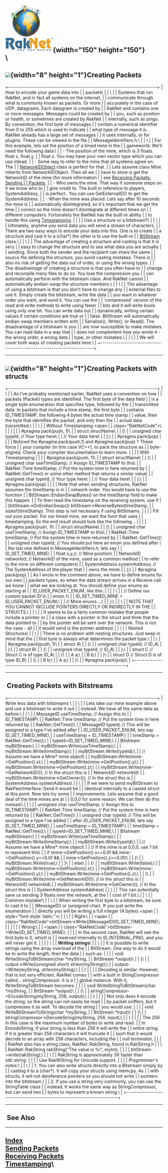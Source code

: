 ![Oculus VR, Inc.](RakNet_Icon_Final-copy.jpg){width="150"
height="150"}\
\
  -------------------------------------------------------
  ![](spacer.gif){width="8" height="1"}Creating Packets
  -------------------------------------------------------

+--------------------------------------------------------------------------+
| <span class="RakNetBlueHeader">How to encode your game data into         |
| packets</span>\                                                          |
| \                                                                        |
| Systems that run RakNet, and in fact all systems on the internet,        |
| communicate through what is commonly known as packets. Or more           |
| accurately in the case of UDP, datagrams. Each datagram is created by    |
| RakNet and contains one or more messages. Messages could be created by   |
| you, such as position or health, or sometimes are created by RakNet      |
| internally, such as pings. By convention, the first byte of messages     |
| contain a numerical identifier from 0 to 255 which is used to indicate   |
| what type of message it is. RakNet already has a large set of messages   |
| it uses internally, or for plugins. These can be viewed in the file      |
| MessageIdentifiers.h.\                                                   |
| \                                                                        |
| For this example, lets set the position of a timed mine in the           |
| gameworld. We'll need the following data:\                               |
| -   The position of the mine, which is 3 floats. float x, float y,       |
|     float z. You may have your own vector type which you can use intead. |
| -   Some way to refer to the mine that all systems agree on. The         |
|     [NetworkIDObject](networkidobject.html) class is perfect for that.   |
|     Lets assume class Mine inherits from NetworkIDObject. Then all we    |
|     have to store is get the NetworkID of the mine (for more information |
|     see [Receiving Packets](receivingpackets.html), [Sending             |
|     Packets](sendingpackets.html).                                       |
| -   Who owns the mine. That way if someone steps on it we know who to    |
|     give credit to. The built in reference to players, SystemAddress,    |
|     is perfect.. You can use GetExternalID() to get the SystemAddress.   |
| -   When the mine was placed. Lets say after 10 seconds the mine is      |
|     automatically disintegrated, so it's important that we get the time  |
|     correct so the mine doesn't disintegrate at different times on       |
|     different computers. Fortunately the RakNet has the built-in ability |
|     to handle this using [Timestamping](timestamping.html).              |
|                                                                          |
| <span class="RakNetBlueHeader">Use a structure or a bitstream?</span>\   |
| \                                                                        |
| Ultimately, anytime you send data you will send a stream of characters.  |
| There are two easy ways to encode your data into this. One is to create  |
| a structure and cast it to a (char\*) the other is to use the built-in   |
| [BitStream](bitstreams.html) class.\                                     |
| \                                                                        |
| The advantage of creating a structure and casting is that it is very     |
| easy to change the structure and to see what data you are actually       |
| sending. Since both the sender and the recipient can share the same      |
| source file defining the structure, you avoid casting mistakes. There is |
| also no risk of getting the data out of order, or using the wrong types. |
| The disadvantage of creating a structure is that you often have to       |
| change and recompile many files to do so. You lose the compression you   |
| can automatically perform with the bitstream class. And RakNet cannot    |
| automatically endian-swap the structure members.\                        |
| \                                                                        |
| The advantage of using a bitstream is that you don't have to change any  |
| external files to use it. Simply create the bitstream, write the data    |
| you want in whatever order you want, and send it. You can use the        |
| 'compressed' version of the read and write methods to write using fewer  |
| bits and it will write bools using only one bit. You can write data out  |
| dynamically, writing certain values if certain conditions are true or    |
| false. BitStream will automatically endian-swap members written with     |
| Serialize(), Write(), or Read(). The disadvantage of a bitstream is you  |
| are now susceptible to make mistakes. You can read data in a way that    |
| does not complement how you wrote it - the wrong order, a wrong data     |
| type, or other mistakes.\                                                |
| \                                                                        |
| We will cover both ways of creating packets here.\                       |
+--------------------------------------------------------------------------+

  --------------------------------------------------------------------
  ![](spacer.gif){width="8" height="1"}Creating Packets with structs
  --------------------------------------------------------------------

+--------------------------------------------------------------------------+
| \                                                                        |
| As I’ve probably mentioned earlier, RakNet uses a convention on how      |
| packets (Packet) types are identified. The first byte of the data field  |
| is a single byte enumeration that specifies type, followed by the        |
| transmitted data. In packets that include a time stamp, the first byte   |
| contains ID\_TIMESTAMP, the following 4 bytes the actual time stamp      |
| value, then the byte that identifies the packet, and only then the       |
| actual data transmitted.\                                                |
| \                                                                        |
| <span class="RakNetBlueHeader">Without Timestamping</span> <span         |
| class="RakNetCode">\                                                     |
| </span>                                                                  |
|                                                                          |
| \#pragma pack(push, 1)\                                                  |
| struct structName\                                                       |
| {\                                                                       |
| unsigned char typeId; // Your type here\                                 |
| // Your data here\                                                       |
| };\                                                                      |
| \#pragma pack(pop)                                                       |
|                                                                          |
| Noticed the \#pragma pack(push,1) and \#pragma pack(pop) ? These force   |
| your compiler (in this case VC++), to pack the structure as              |
| byte-aligned. Check your compiler documentation to learn more.           |
|                                                                          |
| With Timestamping                                                        |
|                                                                          |
| \#pragma pack(push, 1)\                                                  |
| struct structName\                                                       |
| {\                                                                       |
| unsigned char useTimeStamp; // Assign ID\_TIMESTAMP to this\             |
| RakNet::Time timeStamp; // Put the system time in here returned by       |
| RakNet::GetTime() or some other method that returns a similar value\     |
| unsigned char typeId; // Your type here\                                 |
| // Your data here\                                                       |
| };\                                                                      |
| \#pragma pack(pop)                                                       |
|                                                                          |
| Note that when sending structures, RakNet assumes the timeStamp is in    |
| network order. You would have to use the function                        |
| BitStream::EndianSwapBytes() on the timeStamp field to make this happen. |
| To then read the timestamp on the receiving system, use if               |
| (bitStream-&gt;DoEndianSwap()) bitStream-&gt;ReverseBytes(timeStamp,     |
| sizeof(timeStamp). This step is not necessary if using BitStreams.       |
|                                                                          |
| Fill out your packet. For our timed mine, we want the form that uses     |
| timestamping. So the end result should look like the following...        |
|                                                                          |
| <span class="RakNetCode"> \#pragma pack(push, 1)\                        |
| struct structName\                                                       |
| {\                                                                       |
| unsigned char useTimeStamp; // Assign ID\_TIMESTAMP to this\             |
| RakNet::Time timeStamp; // Put the system time in here returned by       |
| RakNet::GetTime()\                                                       |
| unsigned char typeId; // You should put here an enum you defined after   |
| the last one defined in MessageIdentifiers.h, lets say                   |
| ID\_SET\_TIMED\_MINE\                                                    |
| float x,y,z; // Mine position\                                           |
| NetworkID networkId; // NetworkID of the mine, used as a common method   |
| to refer to the mine on different computers\                             |
| SystemAddress systemAddress; // The SystenAddress of the player that     |
| owns the mine\                                                           |
| };\                                                                      |
| \#pragma pack(pop)</span>                                                |
| As I wrote in the comment above, we have to define enums for our own     |
| packets types, so when the data stream arrives in a Receive call we know |
| what we are looking at. You should define your enums as starting at      |
| ID\_USER\_PACKET\_ENUM, like this:                                       |
|                                                                          |
| <span class="RakNetCode">\                                               |
| // Define our custom packet ID's\                                        |
| enum {\                                                                  |
| ID\_SET\_TIMED\_MINE = ID\_USER\_PACKET\_ENUM,\                          |
| // More enums....\                                                       |
| };\                                                                      |
| </span>\                                                                 |
| NOTE THAT YOU CANNOT INCLUDE POINTERS DIRECTLY OR INDIRECTLY IN THE      |
| STRUCTS.\                                                                |
| \                                                                        |
| It seems to be a fairly common mistake that people include a pointer or  |
| a class with a pointer in the struct and think that the data pointed to  |
| by the pointer will be sent over the network. This is not the case - all |
| it would send is the pointer address\                                    |
| \                                                                        |
| Nested Structures\                                                       |
| \                                                                        |
| There is no problem with nesting structures. Just keep in mind that the  |
| first byte is always what determines the packet type.\                   |
| <span class="RakNetCode">\                                               |
| \#pragma pack(push, 1)\                                                  |
| struct A\                                                                |
| {\                                                                       |
| unsigned char typeId; // ID\_A\                                          |
| };\                                                                      |
| struct B\                                                                |
| {\                                                                       |
| unsigned char typeId; // ID\_A\                                          |
| };\                                                                      |
| struct C // Struct C is of type ID\_A\                                   |
| {\                                                                       |
| A a;\                                                                    |
| B b;\                                                                    |
| }\                                                                       |
| struct D // Struct D is of type ID\_B\                                   |
| {\                                                                       |
| B b;\                                                                    |
| A a;\                                                                    |
| }\                                                                       |
| \#pragma pack(pop)</span>\                                               |
+--------------------------------------------------------------------------+

  --------------------------------------------------------------------------
  <span class="RakNetWhiteHeader"> Creating Packets with Bitstreams</span>
  --------------------------------------------------------------------------

+--------------------------------------------------------------------------+
| <span class="RakNetBlueHeader">Write less data with bitstreams </span>\  |
| \                                                                        |
| Lets take our mine example above and use a bitstream to write it out     |
| instead. We have all the same data as before.\                           |
| \                                                                        |
| <span class="RakNetCode"> MessageID useTimeStamp; // Assign this to      |
| ID\_TIMESTAMP\                                                           |
| RakNet::Time timeStamp; // Put the system time in here returned by       |
| RakNet::GetTime()\                                                       |
| MessageID typeId; // This will be assigned to a type I've added after    |
| ID\_USER\_PACKET\_ENUM, lets say ID\_SET\_TIMED\_MINE\                   |
| useTimeStamp = ID\_TIMESTAMP;\                                           |
| timeStamp = RakNet::GetTime();\                                          |
| typeId=ID\_SET\_TIMED\_MINE;\                                            |
| Bitstream myBitStream;\                                                  |
| myBitStream.Write(useTimeStamp);\                                        |
| myBitStream.Write(timeStamp);\                                           |
| myBitStream.Write(typeId);\                                              |
| // Assume we have a Mine\* mine object\                                  |
| myBitStream.Write(mine-&gt;GetPosition().x);\                            |
| myBitStream.Write(mine-&gt;GetPosition().y);\                            |
| myBitStream.Write(mine-&gt;GetPosition().z);\                            |
| myBitStream.Write(mine-&gt;GetNetworkID()); // In the struct this is     |
| NetworkID networkId\                                                     |
| myBitStream.Write(mine-&gt;GetOwner()); // In the struct this is         |
| SystemAddress systemAddress\                                             |
| </span>\                                                                 |
| If we were to send myBitStream to RakPeerInterface::Send it would be     |
| identical internally to a casted struct at this point. Now lets try some |
| improvements. Lets assume that a good deal of the time mines are at      |
| 0,0,0 for some reason. We can then do this instead:\                     |
| <span class="RakNetCode">\                                               |
| unsigned char useTimeStamp; // Assign this to ID\_TIMESTAMP\             |
| RakNet::Time timeStamp; // Put the system time in here returned by       |
| RakNet::GetTime()\                                                       |
| unsigned char typeId; // This will be assigned to a type I've added      |
| after ID\_USER\_PACKET\_ENUM, lets say ID\_SET\_TIMED\_MINE\             |
| useTimeStamp = ID\_TIMESTAMP;\                                           |
| timeStamp = RakNet::GetTime();\                                          |
| typeId=ID\_SET\_TIMED\_MINE;\                                            |
| Bitstream myBitStream;\                                                  |
| myBitStream.Write(useTimeStamp);\                                        |
| myBitStream.Write(timeStamp);\                                           |
| myBitStream.Write(typeId);\                                              |
| // Assume we have a Mine\* mine object\                                  |
| // If the mine is at 0,0,0, use 1 bit to represent this\                 |
| if (mine-&gt;GetPosition().x==0.0f && mine-&gt;GetPosition().y==0.0f &&  |
| mine-&gt;GetPosition().z==0.0f)\                                         |
| {\                                                                       |
| myBitStream.Write(true);\                                                |
| }\                                                                       |
| else\                                                                    |
| {\                                                                       |
| myBitStream.Write(false);\                                               |
| myBitStream.Write(mine-&gt;GetPosition().x);\                            |
| myBitStream.Write(mine-&gt;GetPosition().y);\                            |
| myBitStream.Write(mine-&gt;GetPosition().z);\                            |
| }\                                                                       |
| myBitStream.Write(mine-&gt;GetNetworkID()); // In the struct this is     |
| NetworkID networkId\                                                     |
| myBitStream.Write(mine-&gt;GetOwner()); // In the struct this is         |
| SystemAddress systemAddress\                                             |
| </span>\                                                                 |
| This can potentially save us sending 3 floats over the network, at the   |
| cost of 1 bit.\                                                          |
| \                                                                        |
| <span class="RakNetBlueHeader">Common mistake!</span>\                   |
| \                                                                        |
| When writing the first byte to a bitstream, be sure to cast it to        |
| (MessageID) or (unsigned char). If you just write the enumeration        |
| directly you will be writing a full integer (4 bytes).<span              |
| style="font-style: italic;">\                                            |
| </span>\                                                                 |
| Right:\                                                                  |
| <span                                                                    |
| class="RakNetCode">bitStream-&gt;Write((MessageID)ID\_SET\_TIMED\_MINE); |
| </span>                                                                  |
|                                                                          |
| Wrong:\                                                                  |
| <span                                                                    |
| class="RakNetCode">bitStream-&gt;Write(ID\_SET\_TIMED\_MINE);</span>     |
|                                                                          |
| In the second case, RakNet will see the first byte is 0, which is        |
| reserved internally to ID\_INTERNAL\_PING, and you will never get it.    |
|                                                                          |
| \                                                                        |
| **Writing strings**\                                                     |
| \                                                                        |
| It is possible to write strings using the array overload of the          |
| BitStream. One way to do it would be to write the length, then the data  |
| such as:                                                                 |
|                                                                          |
| <span class="RakNetCode">void WriteStringToBitStream(char \*myString,    |
| BitStream \*output)\                                                     |
| {\                                                                       |
| output-&gt;Write((unsigned short) strlen(myString));\                    |
| output-&gt;Write(myString, strlen(myString);\                            |
| }</span>                                                                 |
|                                                                          |
| Decoding is similar. However, that is not very efficient. RakNet comes   |
| with a built in StringCompressor called... stringCompressor. It is a     |
| global instance. With it, WriteStringToBitStream becomes:                |
|                                                                          |
| <span class="RakNetCode">void WriteStringToBitStream(char \*myString,    |
| BitStream \*output)\                                                     |
| {\                                                                       |
| stringCompressor-&gt;EncodeString(myString, 256, output);\               |
| }</span>                                                                 |
|                                                                          |
| Not only does it encode the string, so the string can not easily be read |
| by packet sniffers, but it compresses it as well. To decode the string   |
| you would use:                                                           |
|                                                                          |
| <span class="RakNetCode">void WriteBitStreamToString(char \*myString,    |
| BitStream \*input)\                                                      |
| {\                                                                       |
| stringCompressor-&gt;DecodeString(myString, 256, input);\                |
| }</span>                                                                 |
|                                                                          |
| The 256 in this case is the maximum number of bytes to write and read.   |
| In EncodeString, if your string is less than 256 it will write the       |
| entire string. If it is greater than 256 characters it will truncate it  |
| such that it would decode to an array with 256 characters, including the |
| null terminator.                                                         |
|                                                                          |
| RakNet also has a string class, RakNet::RakString, found in RakString.h  |
|                                                                          |
| RakNet::RakString rakString("The value is %i", myInt);                   |
|                                                                          |
| <span class="RakNetCode">bitStream-&gt;write(rakString);</span>\         |
| \                                                                        |
| RakString is approximately 3X faster than std::string.                   |
|                                                                          |
| Use RakWString for Unicode support.                                      |
|                                                                          |
| *Programmer's notes:*\                                                   |
| \                                                                        |
| 1. You can also write structs directly into a Bitstream simply by        |
| casting it to a (char\*). It will copy your structs using memcpy. As     |
| with structs, it will not dereference pointers so you should not write   |
| pointers into the bitstream.\                                            |
| 2. If you use a string very commonly, you can use the StringTable class  |
| instead. It works the same way as StringCompressor, but can send two     |
| bytes to represent a known string.\                                      |
+--------------------------------------------------------------------------+

  -----------
   See Also
  -----------

  ---------------------------------------------
  [Index](index.html)\
  [Sending Packets](sendingpackets.html)\
  [Receiving Packets](receivingpackets.html)\
  [Timestamping](timestamping.html)\
  ---------------------------------------------


